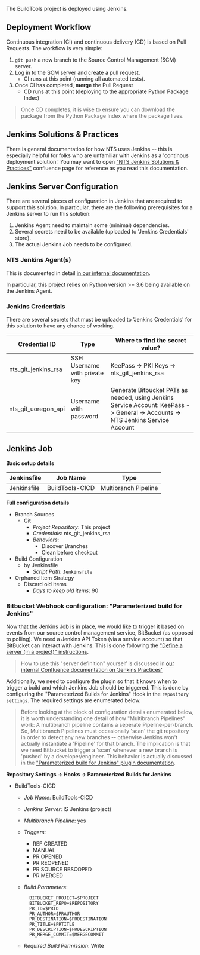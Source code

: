 The BuildTools project is deployed using Jenkins.

## Deployment Workflow

Continuous integration (CI) and continuous delivery (CD) is based on Pull Requests.
The workflow is very simple:

1. `git push` a new branch to the Source Control Management (SCM) server.
2. Log in to the SCM server and create a pull request.
    * CI runs at this point (running all automated tests).
3. Once CI has completed, **merge** the Pull Request
    * CD runs at this point (deploying to the appropriate Python Package Index)

> Once CD completes, it is wise to ensure you can download the package from the Python Package Index where the package lives.

## Jenkins Solutions & Practices


There is general documentation for how NTS uses Jenkins -- this is especially helpful for folks who are unfamiliar with Jenkins as a 'continous deployment solution.'
You may want to open ["NTS Jenkins Solutions & Practices"](https://confluence.uoregon.edu/x/awxHGQ) confluence page for reference as you read this documentation.

## Jenkins Server Configuration

There are several pieces of configuration in Jenkins that are required to support this solution. In particular, there are the following prerequisites for a Jenkins server to run this solution:

1. Jenkins Agent need to maintain some (minimal) dependencies.
2. Several secrets need to be available (uploaded to 'Jenkins Credentials' store).
3. The actual Jenkins Job needs to be configured.

### NTS Jenkins Agent(s)

This is documented in detail [in our internal documentation](https://confluence.uoregon.edu/display/NTS/NTS+Jenkins).

In particular, this project relies on Python version >= 3.6 being available on the Jenkins Agent.

### Jenkins Credentials


There are several secrets that must be uploaded to 'Jenkins Credentials' for this solution to have any chance of working.

|           Credential ID           | Type                          | Where to find the secret value?|
|-----------------------------------|-------------------------------|--------------------------------|
| nts_git_jenkins_rsa               | SSH Username with private key | KeePass -> PKI Keys -> nts_git_jenkins_rsa |
| nts_git_uoregon_api               | Username with password        | Generate Bitbucket PATs as needed, using Jenkins Service Account: KeePass -> General -> Accounts -> NTS Jenkins Service Account |



## Jenkins Job


**Basic setup details**

| Jenkinsfile | Job Name        | Type                 | 
|-------------|-----------------|----------------------|
| Jenkinsfile | BuildTools-CICD | Multibranch Pipeline |

**Full configuration details**

* Branch Sources
    * Git
        * *Project Repository*: This project 
        * *Credentials*: nts_git_jenkins_rsa
        * *Behaviors*: 
            - Discover Branches
            - Clean before checkout
* Build Configuration
    * by Jenkinsfile
        *  *Script Path*: `Jenkinsfile`
* Orphaned Item Strategy
    * Discard old items
        * *Days to keep old items*: 90
    
### Bitbucket Webhook configuration: "Parameterized build for Jenkins"

Now that the Jenkins Job is in place, we would like to trigger it based on events from our source control management service, BitBucket (as opposed to polling). 
We need a Jenkins API Token (via a service account) so that BitBucket can interact with Jenkins. 
This is done following the ["Define a server (in a project)" instructions](https://github.com/ParameterizedBuilds/parameterized-builds#define-a-server).

> How to use this "server definition" yourself is discussed in [our internal Confluence documentation on 'Jenkins Practices'](https://confluence.uoregon.edu/pages/viewpage.action?pageId=424086635#NTSJenkinsSolutions&Practices-FromBitbuckettoJenkins)

Additionally, we need to configure the plugin so that it knows when to trigger a build and which Jenkins Job should be triggered.
This is done by configuring the "Parameterized Builds for Jenkins" Hook in the `repository settings`.
The required settings are enumerated below.

> Before looking at the block of configuration details enumerated below, it is worth understanding one detail of how "Multibranch Pipelines" work: A multibranch pipeline contains a seperate Pipeline-per-branch. 
> So, Multibranch Pipelines must occasionally 'scan' the git repository in order to detect any new branches -- otherwise Jenkins won't actually instantiate a 'Pipeline' for that branch.
> The implication is that we need Bitbucket to trigger a 'scan' whenever a new branch is 'pushed' by a developer/engineer.
> This behavior is actually discussed in the ["Parameterized build for Jenkins" plugin documentation](https://github.com/ParameterizedBuilds/parameterized-builds#multibranch-pipeline-setup).

**Repository Settings -> Hooks -> Parameterized Builds for Jenkins**

* BuildTools-CICD
    * *Job Name*: BuildTools-CICD
    * *Jenkins Server*: IS Jenkins (project)
    * *Multibranch Pipeline*: yes
    * *Triggers*: 
        * REF CREATED
        * MANUAL
        * PR OPENED
        * PR REOPENED
        * PR SOURCE RESCOPED
        * PR MERGED
    * *Build Parameters*: 
      
            BITBUCKET_PROJECT=$PROJECT
            BITBUCKET_REPO=$REPOSITORY
            PR_ID=$PRID
            PR_AUTHOR=$PRAUTHOR
            PR_DESTINATION=$PRDESTINATION
            PR_TITLE=$PRTITLE
            PR_DESCRIPTION=$PRDESCRIPTION
            PR_MERGE_COMMIT=$MERGECOMMIT
      
    * *Required Build Permission*: Write
